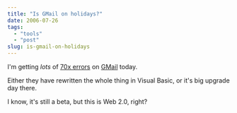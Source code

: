 ```yaml
---
title: "Is GMail on holidays?"
date: 2006-07-26
tags: 
  - "tools"
  - "post"
slug: is-gmail-on-holidays
---
```


I'm getting _lots_ of [70x errors](http://codeconsult.ch/bertrand/archives/000670.html) on [GMail](https://mail.google.com) today.

Either they have rewritten the whole thing in Visual Basic, or it's big upgrade day there.

I know, it's still a beta, but this is Web 2.0, right?

